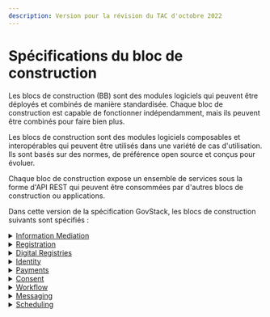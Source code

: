 ```yaml
---
description: Version pour la révision du TAC d'octobre 2022
---
```


# Spécifications du bloc de construction

Les blocs de construction (BB) sont des modules logiciels qui peuvent être déployés et combinés de manière standardisée. Chaque bloc de construction est capable de fonctionner indépendamment, mais ils peuvent être combinés pour faire bien plus.

Les blocs de construction sont des modules logiciels composables et interopérables qui peuvent être utilisés dans une variété de cas d'utilisation. Ils sont basés sur des normes, de préférence open source et conçus pour évoluer.

Chaque bloc de construction expose un ensemble de services sous la forme d'API REST qui peuvent être consommées par d'autres blocs de construction ou applications.

Dans cette version de la spécification GovStack, les blocs de construction suivants sont spécifiés :

<details>

<summary><a href="https://govstack.gitbook.io/bb-information-mediation">Information Mediation</a></summary>

Provides a gateway between external digital applications and other ICT Building Blocks, thereby ensuring interoperability and implementation of standards, which is essential for integrating various ICT Building Blocks and applications.

</details>

<details>

<summary><a href="https://govstack.gitbook.io/bb-registration">Registration</a></summary>

Records identifiers and other general information about a person, place or other entity, typically for the purpose of registration or enrollment in specific services or programmes and tracking of that entity over time.

</details>

<details>

<summary><a href="https://govstack.gitbook.io/bb-digital-registries">Digital Registries</a></summary>

Registries are centrally managed databases that uniquely identify persons, vendors, facilities, procedures, products and sites related to an organization, industry or activity.

</details>

<details>

<summary><a href="https://govstack.gitbook.io/bb-identity">Identity</a></summary>

Enables unique identification and authentication of users, organizations and other entities.

</details>

<details>

<summary><a href="https://govstack.gitbook.io/bb-payments">Payments</a></summary>

Implements financial transactions such as remittances, insurance claims, product purchases and payments of service fees, along with the logging of related transactional information. It also provides utilities for tracking costs and extracting audit trials.

</details>

<details>

<summary><a href="https://govstack.gitbook.io/bb-consent">Consent</a></summary>

Manages a set of policies allowing users to determine the information that will be accessible to specific potential information consumers, for which purpose, for how long and whether this information can be shared further.

</details>

<details>

<summary><a href="https://govstack.gitbook.io/bb-workflow">Workflow</a></summary>

Helps to optimize business processes by specifying rules that govern the sequence of activities to be executed as well as the type of information exchanged in order to orchestrate the process flow from its initiation to completion.

</details>

<details>

<summary><a href="https://govstack.gitbook.io/bb-messaging/">Messaging</a></summary>

Facilitates notifications, alerts and two-way communications between applications and communications services, including short message service (SMS), unstructured supplementary service data (USSD), interactive voice response (IVR), email and social media platforms.

</details>

<details>

<summary><a href="https://govstack.gitbook.io/bb-scheduler/">Scheduling</a></summary>

Provides an engine for setting up events based on regular intervals or specific combinations of status of several parameters in order to trigger specific tasks in an automated business process.

</details>
